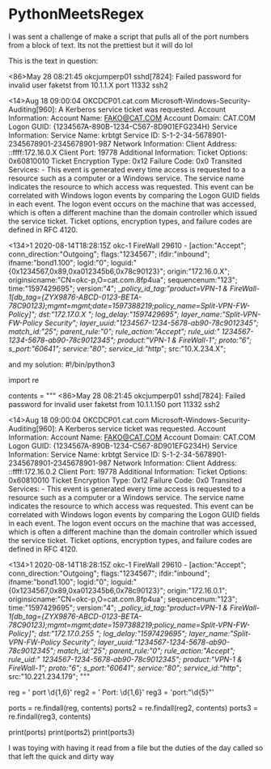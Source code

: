 # PythonMeetsRegex
I was sent a challenge of make a script that pulls all of the port numbers from a block of text. Its not the prettiest but it will do lol

This is the text in question:

<86>May 28 08:21:45 okcjumperp01 sshd[7824]: Failed password for invalid user faketst from 10.1.1.X port 11332 ssh2

 

<14>Aug 18 09:00:04 OKCDCP01.cat.com Microsoft-Windows-Security-Auditing[960]: A Kerberos service ticket was requested. Account Information: Account Name: FAKO@CAT.COM Account Domain: CAT.COM Logon GUID: {1234567A-890B-1234-C567-8D901EFG234H} Service Information: Service Name: krbtgt Service ID: S-1-2-34-5678901-2345678901-2345678901-987 Network Information: Client Address: ::ffff:172.16.0.X Client Port: 19778 Additional Information: Ticket Options: 0x60810010 Ticket Encryption Type: 0x12 Failure Code: 0x0 Transited Services: - This event is generated every time access is requested to a resource such as a computer or a Windows service. The service name indicates the resource to which access was requested. This event can be correlated with Windows logon events by comparing the Logon GUID fields in each event. The logon event occurs on the machine that was accessed, which is often a different machine than the domain controller which issued the service ticket. Ticket options, encryption types, and failure codes are defined in RFC 4120.

 

<134>1 2020-08-14T18:28:15Z okc-1 FireWall 29610 - [action:"Accept"; conn_direction:"Outgoing"; flags:"1234567"; ifdir:"inbound"; ifname:"bond1.100"; logid:"0"; loguid:"{0x1234567,0x89,0xa012345b6,0x78c90123}"; origin:"172.16.0.X"; originsicname:"CN=okc-p,O=cat.com.8fp4ua"; sequencenum:"123"; time:"1597429695"; version:"4"; __policy_id_tag:"product=VPN-1 & FireWall-1[db_tag={ZYX9876-ABCD-0123-BETA-78C90123};mgmt=mgmt;date=1597388219;policy_name=Split-VPN-FW-Policy\]"; dst:"172.17.0.X "; log_delay:"1597429695"; layer_name:"Split-VPN-FW-Policy Security"; layer_uuid:"1234567-1234-5678-ab90-78c9012345"; match_id:"25"; parent_rule:"0"; rule_action:"Accept"; rule_uid:" 1234567-1234-5678-ab90-78c9012345"; product:"VPN-1 & FireWall-1"; proto:"6"; s_port:"60641"; service:"80"; service_id:"http_"; src:"10.X.234.X";


and my solution:
#!/bin/python3

import re

contents = """
 <86>May 28 08:21:45 okcjumperp01 sshd[7824]: Failed password for invalid user faketst from 10.1.1.150 port 11332 ssh2

 

<14>Aug 18 09:00:04 OKCDCP01.cat.com Microsoft-Windows-Security-Auditing[960]: A Kerberos service ticket was requested. Account Information: Account Name: FAKO@CAT.COM Account Domain: CAT.COM Logon GUID: {1234567A-890B-1234-C567-8D901EFG234H} Service Information: Service Name: krbtgt Service ID: S-1-2-34-5678901-2345678901-2345678901-987 Network Information: Client Address: ::ffff:172.16.0.2 Client Port: 19778 Additional Information: Ticket Options: 0x60810010 Ticket Encryption Type: 0x12 Failure Code: 0x0 Transited Services: - This event is generated every time access is requested to a resource such as a computer or a Windows service. The service name indicates the resource to which access was requested. This event can be correlated with Windows logon events by comparing the Logon GUID fields in each event. The logon event occurs on the machine that was accessed, which is often a different machine than the domain controller which issued the service ticket. Ticket options, encryption types, and failure codes are defined in RFC 4120.

 

<134>1 2020-08-14T18:28:15Z okc-1 FireWall 29610 - [action:"Accept"; conn_direction:"Outgoing"; flags:"1234567"; ifdir:"inbound"; ifname:"bond1.100"; logid:"0"; loguid:"{0x1234567,0x89,0xa012345b6,0x78c90123}"; origin:"172.16.0.1"; originsicname:"CN=okc-p,O=cat.com.8fp4ua"; sequencenum:"123"; time:"1597429695"; version:"4"; __policy_id_tag:"product=VPN-1 & FireWall-1[db_tag={ZYX9876-ABCD-0123-BETA-78C90123};mgmt=mgmt;date=1597388219;policy_name=Split-VPN-FW-Policy\]"; dst:"172.17.0.255 "; log_delay:"1597429695"; layer_name:"Split-VPN-FW-Policy Security"; layer_uuid:"1234567-1234-5678-ab90-78c9012345"; match_id:"25"; parent_rule:"0"; rule_action:"Accept"; rule_uid:" 1234567-1234-5678-ab90-78c9012345"; product:"VPN-1 & FireWall-1"; proto:"6"; s_port:"60641"; service:"80"; service_id:"http_"; src:"10.221.234.179";
"""

reg = ' port \d{1,6}'
reg2 = ' Port: \d{1,6}'
reg3 = 'port:"\d{5}"'

ports = re.findall(reg, contents)
ports2 = re.findall(reg2, contents)
ports3 = re.findall(reg3, contents)

print(ports)
print(ports2)
print(ports3)

I was toying with having it read from a file but the duties of the day called so that left the quick and dirty way 
